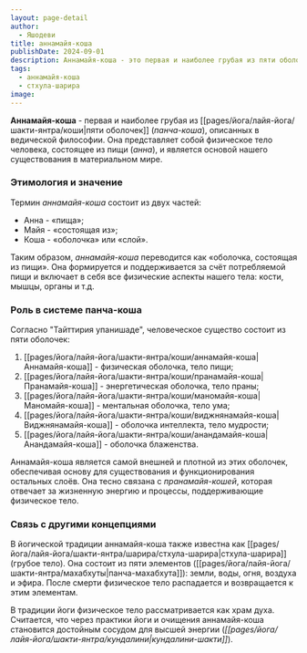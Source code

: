 ```yaml
---
layout: page-detail
author:
  - Яшодеви
title: аннамайя-коша
publishDate: 2024-09-01
description: Аннамайя-коша - это первая и наиболее грубая из пяти оболочек (панча-коша), описанных в ведической философии. Она представляет собой физическое тело человека, состоящее из пищи (анна), и является основой нашего существования в материальном мире.
tags:
  - аннамайя-коша
  - стхула-шарира
image:
---
```

**Аннамайя-коша** - первая и наиболее грубая из [[pages/йога/лайя-йога/шакти-янтра/коши|пяти оболочек]] (_панча-коша_), описанных в ведической философии. Она представляет собой физическое тело человека, состоящее из пищи (_анна_), и является основой нашего существования в материальном мире.

### Этимология и значение

Термин _аннамайя-коша_ состоит из двух частей:

- Анна - «пища»;
- Майя - «состоящая из»;
- Коша - «оболочка» или «слой».

Таким образом, _аннамайя-коша_ переводится как «оболочка, состоящая из пищи». Она формируется и поддерживается за счёт потребляемой пищи и включает в себя все физические аспекты нашего тела: кости, мышцы, органы и т.д.

### Роль в системе панча-коша

Согласно "Тайттирия упанишаде", человеческое существо состоит из пяти оболочек:

1. [[pages/йога/лайя-йога/шакти-янтра/коши/аннамайя-коша|Аннамайя-коша]] - физическая оболочка, тело пищи;
2. [[pages/йога/лайя-йога/шакти-янтра/коши/пранамайя-коша|Пранамайя-коша]] - энергетическая оболочка, тело праны;
3. [[pages/йога/лайя-йога/шакти-янтра/коши/маномайя-коша|Маномайя-коша]] - ментальная оболочка, тело ума;
4. [[pages/йога/лайя-йога/шакти-янтра/коши/виджнянамайя-коша|Виджнянамайя-коша]] - оболочка интеллекта, тело мудрости;
5. [[pages/йога/лайя-йога/шакти-янтра/коши/анандамайя-коша|Анандамайя-коша]] - оболочка блаженства.

Аннамайя-коша является самой внешней и плотной из этих оболочек, обеспечивая основу для существования и функционирования остальных слоёв. Она тесно связана с _пранамайя-кошей_, которая отвечает за жизненную энергию и процессы, поддерживающие физическое тело.

### Связь с другими концепциями

В йогической традиции аннамайя-коша также известна как [[pages/йога/лайя-йога/шакти-янтра/шарира/стхула-шарира|стхула-шарира]] (грубое тело). Она состоит из пяти элементов ([[pages/йога/лайя-йога/шакти-янтра/махабхуты|панча-махабхута]]): земли, воды, огня, воздуха и эфира. После смерти физическое тело распадается и возвращается к этим элементам.

В традиции йоги физическое тело рассматривается как храм духа. Считается, что через практики йоги и очищения аннамайя-коша становится достойным сосудом для высшей энергии (_[[pages/йога/лайя-йога/шакти-янтра/кундалини|кундалини-шакти]]_).
